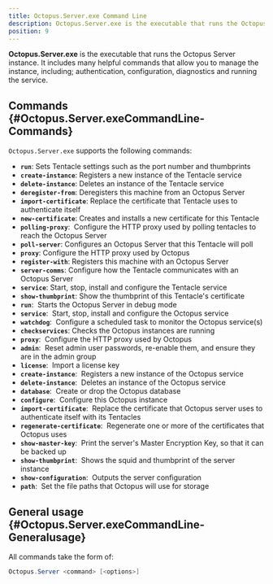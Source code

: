 ```yaml
---
title: Octopus.Server.exe Command Line
description: Octopus.Server.exe is the executable that runs the Octopus instance, it can also be called from the command line.
position: 9
---
```


**Octopus.Server.exe** is the executable that runs the Octopus Server instance. It includes many helpful commands that allow you to manage the instance, including; authentication, configuration, diagnostics and running the service.

## Commands {#Octopus.Server.exeCommandLine-Commands}

`Octopus.Server.exe` supports the following commands:

- **`run`**: Sets Tentacle settings such as the port number and thumbprints
- **`create-instance`**: Registers a new instance of the Tentacle service
- **`delete-instance`**: Deletes an instance of the Tentacle service
- **`deregister-from`**: Deregisters this machine from an Octopus Server
- **`import-certificate`**: Replace the certificate that Tentacle uses to authenticate itself
- **`new-certificate`**: Creates and installs a new certificate for this Tentacle
- **`polling-proxy`**:  Configure the HTTP proxy used by polling tentacles to reach the Octopus Server
- **`poll-server`**: Configures an Octopus Server that this Tentacle will poll
- **`proxy`**: Configure the HTTP proxy used by Octopus
- **`register-with`**: Registers this machine with an Octopus Server
- **`server-comms`**: Configure how the Tentacle communicates with an Octopus Server
- **`service`**: Start, stop, install and configure the Tentacle service
- **`show-thumbprint`**: Show the thumbprint of this Tentacle's certificate
- **`run`**:  Starts the Octopus Server in debug mode
- **`service`**:  Start, stop, install and configure the Octopus service
- **`watchdog`**:  Configure a scheduled task to monitor the Octopus service(s)
- **`checkservices`**: Checks the Octopus instances are running
- **`proxy`**:  Configure the HTTP proxy used by Octopus
- **`admin`**:  Reset admin user passwords, re-enable them, and ensure they are in the admin group
- **`license`**:  Import a license key
- **`create-instance`**:  Registers a new instance of the Octopus service
- **`delete-instance`**:  Deletes an instance of the Octopus service
- **`database`**:  Create or drop the Octopus database
- **`configure`**:  Configure this Octopus instance
- **`import-certificate`**:  Replace the certificate that Octopus server uses to authenticate itself with its Tentacles
- **`regenerate-certificate`**:  Regenerate one or more of the certificates that Octopus uses
- **`show-master-key`**:  Print the server's Master Encryption Key, so that it can be backed up
- **`show-thumbprint`**:  Shows the squid and thumbprint of the server instance
- **`show-configuration`**:  Outputs the server configuration
- **`path`**:  Set the file paths that Octopus will use for storage

## General usage {#Octopus.Server.exeCommandLine-Generalusage}

All commands take the form of:

```powershell
Octopus.Server <command> [<options>]
```
